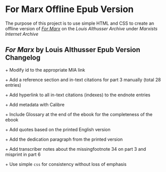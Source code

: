 # For Marx Offline Epub Version

The purpose of this project is to use simple HTML and CSS to create an offline version of [*For Marx*](https://www.marxists.org/reference/archive/althusser/1965/index.htm) on the *Louis Althusser Archive* under *Marxists Internet Archive*


## *For Marx* by Louis Althusser Epub Version Changelog 

\+ Modify id to the appropriate MIA link

\+ Add a reference section and in-text citations for part 3 manually (total 28 entries)

\+ Add hyperlink to all in-text citations (indexes) to the endnote entries

\+ Add metadata with Calibre 

\+ Include Glossary at the end of the ebook for the completeness of the ebook

\+ Add quotes based on the printed English version 

\+ Add the dedication paragraph from the printed version  

\+ Add transcriber notes about the missingfootnote 34 on part 3 and misprint in part 6

\+ Use simple `css` for consistency without loss of emphasis
